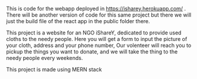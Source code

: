 This is code for the webapp deployed in https://isharey.herokuapp.com/ . There will be another version of code for this same project but there we will just the build file of the react app in the public folder there.

This project is a website for an NGO iShareY, dedicated to provide used cloths to the needy people. Here you will get a form to input the picture of your cloth, address and your phone number, Our volenteer will reach you to pickup the things you want to donate, and we will take the thing to the needy people every weekends.

This project is made using MERN stack
